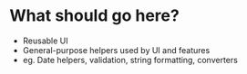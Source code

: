 # What should go here?
- Reusable UI 
- General-purpose helpers used by UI and features
- eg. Date helpers, validation, string formatting, converters